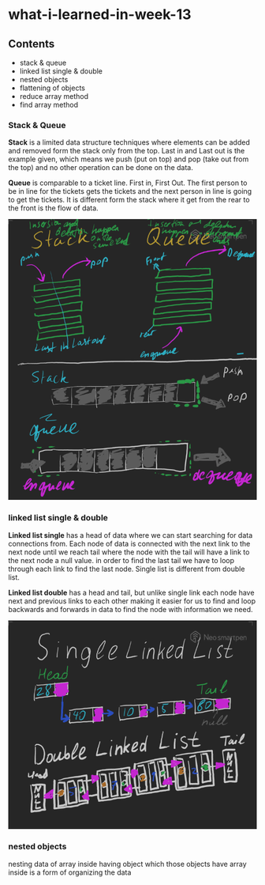 # what-i-learned-in-week-13

## Contents

* stack & queue
* linked list single & double
* nested objects
* flattening of objects
* reduce array method
* find array method

### Stack & Queue

**Stack** is a limited data structure techniques where elements can be added and removed form the stack only from the top. Last in and Last out is the example given, which means we push (put on top) and pop (take out from the top) and no other operation can be done on the data.  
  
**Queue** is comparable to a ticket line. First in, First Out. The first person to be in line for the tickets gets the tickets and the next person in line is going to get the tickets. It is different form the stack where it get from the rear to the front is the flow of data. 

![Stacks and Queues](stacks_queues.png)


### linked list single & double  

**Linked list single** has a head of data where we can start searching for data connections from. Each node of data is connected with the next link to the next node until we reach tail where the node with the tail will have a link to the next node a null value. in order to find the last tail we have to loop through each link to find the last node. Single list is different from double list.
  
**Linked list double** has a head and tail, but unlike single link each node have next and previous links to each other making it easier for us to find and loop backwards and forwards in data to find the node with information we need.

![](linked_lists.png)


### nested objects

nesting data of array inside having object which those objects have array inside is a form of organizing the data 